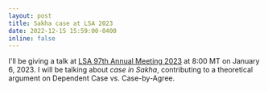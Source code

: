 ```yaml
---
layout: post
title: Sakha case at LSA 2023
date: 2022-12-15 15:59:00-0400
inline: false
---
```


I'll be giving a talk at [LSA 97th Annual Meeting 2023](https://virtual.oxfordabstracts.com/#/event/public/3045/program) at 8:00 MT on January 6, 2023.
I will be talking about *case in Sakha*, contributing to a theoretical argument on Dependent Case vs. Case-by-Agree.
